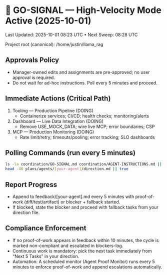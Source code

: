 # 🚀 GO-SIGNAL — High-Velocity Mode Active (2025-10-01)

Last Updated: 2025-10-01 08:23 UTC • Next Sweep: 08:28 UTC

Project root (canonical): /home/justin/llama_rag

## Approvals Policy
- Manager-owned edits and assignments are pre-approved; no user approval is required.
- Do not wait for ad-hoc instructions. Poll every 5 minutes and proceed.

## Immediate Actions (Critical Path)
1) Tooling — Production Pipeline (DOING)
   - Containerize services; CI/CD; health checks; monitoring/alerts
2) Dashboard — Live Data Integration (DOING)
   - Remove USE_MOCK_DATA; wire live MCP; error boundaries; CSP
3) MCP — Production Monitoring (DOING)
   - Rate limit/retry; timeouts/pooling; error tracking; SLO dashboards

## Polling Commands (run every 5 minutes)
```bash
ls -la coordination/GO-SIGNAL.md coordination/AGENT-INSTRUCTIONS.md || true
head -40 plans/agents/[your-agent]/direction.md || true
```

## Report Progress
- Append to feedback/[your-agent].md every 5 minutes with proof-of-work (diff/test/artifact) or blocker + fallback started.
- If blocked, state the blocker and proceed with fallback tasks from your direction file.

## Compliance Enforcement
- If no proof-of-work appears in feedback within 10 minutes, the cycle is marked non-compliant and escalated in blockers-log.
- Continuous work is mandatory: pick the next task immediately from “Next 5 Tasks” in your direction.
- Automation: A scheduled monitor (Agent Proof Monitor) runs every 5 minutes to enforce proof-of-work and append escalations automatically.
